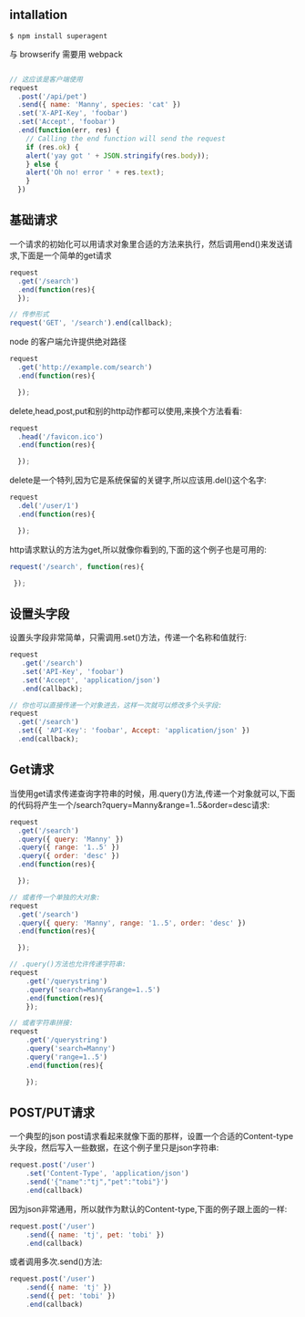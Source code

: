 ## intallation

```
$ npm install superagent
```

与 browserify 需要用 webpack

```js

// 这应该是客户端使用
request
  .post('/api/pet')
  .send({ name: 'Manny', species: 'cat' })
  .set('X-API-Key', 'foobar')
  .set('Accept', 'foobar')
  .end(function(err, res) {
    // Calling the end function will send the request
    if (res.ok) {
    alert('yay got ' + JSON.stringify(res.body));
    } else {
    alert('Oh no! error ' + res.text);
    }
  })
```

## 基础请求

一个请求的初始化可以用请求对象里合适的方法来执行，然后调用end()来发送请求,下面是一个简单的get请求
```js
request
  .get('/search')
  .end(function(res){
  });

// 传参形式
request('GET', '/search').end(callback);
```

node 的客户端允许提供绝对路径
```js
request
  .get('http://example.com/search')
  .end(function(res){

  });
```

delete,head,post,put和别的http动作都可以使用,来换个方法看看:
```js
request
  .head('/favicon.ico')
  .end(function(res){

  });
```

delete是一个特列,因为它是系统保留的关键字,所以应该用.del()这个名字:
```js
request
  .del('/user/1')
  .end(function(res){

  });
```

http请求默认的方法为get,所以就像你看到的,下面的这个例子也是可用的:
```js
request('/search', function(res){

 });
```

## 设置头字段

设置头字段非常简单，只需调用.set()方法，传递一个名称和值就行:

```js
request
   .get('/search')
   .set('API-Key', 'foobar')
   .set('Accept', 'application/json')
   .end(callback);

// 你也可以直接传递一个对象进去，这样一次就可以修改多个头字段:
request
  .get('/search')
  .set({ 'API-Key': 'foobar', Accept: 'application/json' })
  .end(callback);
```

## Get请求

当使用get请求传递查询字符串的时候，用.query()方法,传递一个对象就可以,下面的代码将产生一个/search?query=Manny&range=1..5&order=desc请求:

```js
request
  .get('/search')
  .query({ query: 'Manny' })
  .query({ range: '1..5' })
  .query({ order: 'desc' })
  .end(function(res){

  });

// 或者传一个单独的大对象:
request
  .get('/search')
  .query({ query: 'Manny', range: '1..5', order: 'desc' })
  .end(function(res){

  });

// .query()方法也允许传递字符串:
request
    .get('/querystring')
    .query('search=Manny&range=1..5')
    .end(function(res){
    });

// 或者字符串拼接:
request
    .get('/querystring')
    .query('search=Manny')
    .query('range=1..5')
    .end(function(res){

    });
```

## POST/PUT请求
一个典型的json post请求看起来就像下面的那样，设置一个合适的Content-type头字段，然后写入一些数据，在这个例子里只是json字符串:
```js
request.post('/user')
    .set('Content-Type', 'application/json')
    .send('{"name":"tj","pet":"tobi"}')
    .end(callback)
```

因为json非常通用，所以就作为默认的Content-type,下面的例子跟上面的一样:
```js
request.post('/user')
    .send({ name: 'tj', pet: 'tobi' })
    .end(callback)
```

或者调用多次.send()方法:
```js
request.post('/user')
    .send({ name: 'tj' })
    .send({ pet: 'tobi' })
    .end(callback)
```
